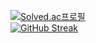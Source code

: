 [![Solved.ac프로필](http://mazassumnida.wtf/api/v2/generate_badge?boj=kyun2024)](https://solved.ac/kyun2024)  
[![GitHub Streak](https://github-readme-streak-stats.herokuapp.com/?user=kyun2024)](https://github.com/DenverCoder1/github-readme-streak-stats)
